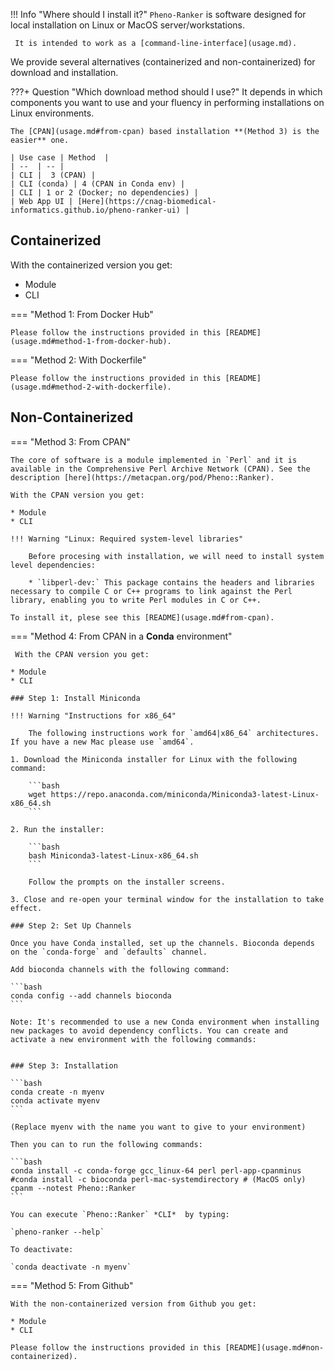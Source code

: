 !!! Info "Where should I install it?"
    `Pheno-Ranker` is software designed for local installation on Linux or MacOS server/workstations.

     It is intended to work as a [command-line-interface](usage.md).

We provide several alternatives (containerized and non-containerized) for download and installation.

???+ Question "Which download method should I use?"
    It depends in which components you want to use and your fluency in performing installations on Linux environments.

    The [CPAN](usage.md#from-cpan) based installation **(Method 3) is the easier** one.

    | Use case | Method  |
    | --  | -- |
    | CLI |  3 (CPAN) |
    | CLI (conda) | 4 (CPAN in Conda env) |
    | CLI | 1 or 2 (Docker; no dependencies) |
    | Web App UI | [Here](https://cnag-biomedical-informatics.github.io/pheno-ranker-ui) |

## Containerized

With the containerized version you get:

* Module
* CLI

=== "Method 1: From Docker Hub"

    Please follow the instructions provided in this [README](usage.md#method-1-from-docker-hub).

=== "Method 2: With Dockerfile"

    Please follow the instructions provided in this [README](usage.md#method-2-with-dockerfile).

## Non-Containerized

=== "Method 3: From CPAN"

    The core of software is a module implemented in `Perl` and it is available in the Comprehensive Perl Archive Network (CPAN). See the description [here](https://metacpan.org/pod/Pheno::Ranker).

    With the CPAN version you get:

    * Module
    * CLI

    !!! Warning "Linux: Required system-level libraries"

        Before procesing with installation, we will need to install system level dependencies:

        * `libperl-dev:` This package contains the headers and libraries necessary to compile C or C++ programs to link against the Perl library, enabling you to write Perl modules in C or C++.

    To install it, plese see this [README](usage.md#from-cpan).

=== "Method 4: From CPAN in a **Conda** environment"

     With the CPAN version you get:

    * Module
    * CLI

    ### Step 1: Install Miniconda

    !!! Warning "Instructions for x86_64"

        The following instructions work for `amd64|x86_64` architectures. If you have a new Mac please use `amd64`.
    
    1. Download the Miniconda installer for Linux with the following command:
    
        ```bash
        wget https://repo.anaconda.com/miniconda/Miniconda3-latest-Linux-x86_64.sh
        ```
    
    2. Run the installer:
    
        ```bash
        bash Miniconda3-latest-Linux-x86_64.sh
        ```
    
        Follow the prompts on the installer screens.
    
    3. Close and re-open your terminal window for the installation to take effect.
    
    ### Step 2: Set Up Channels
    
    Once you have Conda installed, set up the channels. Bioconda depends on the `conda-forge` and `defaults` channel.
    
    Add bioconda channels with the following command:
    
    ```bash
    conda config --add channels bioconda
    ```

    Note: It's recommended to use a new Conda environment when installing new packages to avoid dependency conflicts. You can create and activate a new environment with the following commands:


    ### Step 3: Installation

    ```bash
    conda create -n myenv
    conda activate myenv
    ```

    (Replace myenv with the name you want to give to your environment)

    Then you can to run the following commands:

    ```bash
    conda install -c conda-forge gcc_linux-64 perl perl-app-cpanminus
    #conda install -c bioconda perl-mac-systemdirectory # (MacOS only)
    cpanm --notest Pheno::Ranker
    ```

    You can execute `Pheno::Ranker` *CLI*  by typing:

    `pheno-ranker --help`

    To deactivate:
   
    `conda deactivate -n myenv`

=== "Method 5: From Github"

    With the non-containerized version from Github you get:

    * Module
    * CLI

    Please follow the instructions provided in this [README](usage.md#non-containerized).


